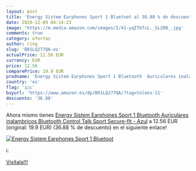 ```yaml
---
layout: post
title: 'Energy Sistem Earphones Sport 1 Bluetoot al 36.88 % de descuento'
date: 2020-12-09 04:14:23
image: 'https://m.media-amazon.com/images/I/41-yqITbTcL._SL200_.jpg'
comments: true
category: ofertas
author: ring
slug: 'B01LQ277QA-es'
actualPrice: 12.56 EUR
currency: EUR
price: 12.56
comparePrice: 19.9 EUR
prodname: 'Energy Sistem Earphones Sport 1 Bluetooth  Auriculares inalambricos  Bluetooth  Control Talk  Sport  Secure-fit  - Azul'
country: 'es'
flag: '🇪🇸'
buyurl: 'https://www.amazon.es/dp/B01LQ277QA/?tag=tolees-21'
descuento: '36.88'
---
```


Ahora mismo tienes [Energy Sistem Earphones Sport 1 Bluetooth  Auriculares inalambricos  Bluetooth  Control Talk  Sport  Secure-fit  - Azul](https://www.amazon.es/dp/B01LQ277QA/?tag=tolees-21) a 12.56 EUR (original: 19.9 EUR) (36.88 %  de descuento) en el siguiente enlace!

[![Energy Sistem Earphones Sport 1 Bluetoot](https://m.media-amazon.com/images/I/41-yqITbTcL._SL200_.jpg)](https://www.amazon.es/dp/B01LQ277QA/?tag=tolees-21)

ℹ️:


[Visítala!!!](https://www.amazon.es/dp/B01LQ277QA/?tag=tolees-21)
